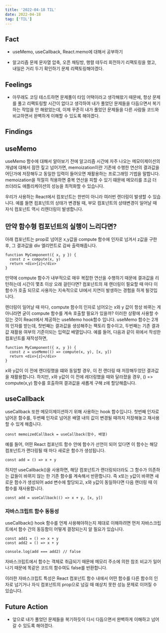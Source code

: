 ```yaml
---
title: '2022-04-18 TIL'
date: 2022-04-18
tag: ['TIL']
---
```


## Fact

- useMemo, useCallback, React.memo에 대해서 공부하기

- 알고리즘 문제 문자열 압축, 오픈 채팅방, 행렬 테두리 회전하기 리팩토링을 했고, 내일은 거리 두기 확인하기 문제 리팩토링해야겠다.

## Feelings

- 아무래도 코딩 테스트하면 문제풀이 타임 어택이라고 생각해왔기 때문에, 항상 문제를 풀고 리팩토링할 시간이 없다고 생각하여 내가 풀었던 문제들을 다듬으면서 복기하는 작업을 안 해왔었는데, 이제 꾸준히 내가 풀었던 문제들을 다른 사람들 코드와 비교하면서 완벽하게 이해할 수 있도록 해야겠다.

## Findings

## useMemo

useMemo 함수에 대해서 알아보기 전에 알고리즘 시간에 자주 나오는 메모이제이션의 개념에 대해서 잠깐 짚고 넘어가면, memoization이란 기존에 수행한 연산의 결과값을 어딘가에 저장해두고 동일한 입력이 들어오면 재활용하는 프로그래밍 기법을 말합니다. memoization을 적절히 적용하면 중복 연산을 피할 수 있기 떄문에 메모리를 조금 더 쓰더라도 애플리케이션의 성능을 최적화할 수 있습니다.

우리가 사용하는 React에서 컴포넌트는 한번이 아니라 여러번 렌더링이 발생할 수 있습니다. 예를 들면 컴포넌트의 상태가 변경될 때, 부모 컴포넌트의 상태변경이 일어날 때 자식 컴포넌트 역시 리렌더링이 발생합니다.

## 만약 함수형 컴포넌트의 실행이 느리다면?

아래 컴포넌트는 prop로 넘어온 x,y값을 compute 함수에 인자로 넘겨서 z값을 구한 후, 그 결과값을 div 엘리먼트로 감싸 출력해줍니다.

```tsx
function MyComponent({ x, y }) {
  const z = compute(x, y)
  return <div>{z}</div>
}
```

만약에 compute 함수가 내부적으로 매우 복잡한 연산을 수행하기 때문에 결과값을 리턴하는데 시간이 몇초 이상 오래 걸린다면? 컴포넌트의 재 랜더링이 필요할 때 마다 이 함수가 호출 되므로 사용자는 지속적으로 UI에서 지연이 발생하는 경험을 하게 될것입니다.

렌더링이 일어날 때 마다, compute 함수의 인자로 넘어오는 x와 y 값이 항상 바뀌는 게 아니라면 굳이 compute 함수를 계속 호출할 필요가 있을까? 이러한 상황에 사용할 수 있는 것이 React에서 제공하는 useMemo hook함수 입니다. useMemo 함수는 2개의 인자를 받는데, 첫번째는 결과값을 생성해주는 팩토리 함수이고, 두번째는 기존 결과값 재활용 여부의 기준이되는 입력값 배열입니다. 예를 들어, 다음과 같이 위에서 작성한 컴포넌트를 재작성하면,

```tsx
function MyComponent({ x, y }) {
  const z = useMemo(() => compute(x, y), [x, y])
  return <div>{z}</div>
}
```

x와 y값이 이 전에 랜더링했을 떄와 동일할 경우, 이 전 랜더링 때 저장해두었던 결과값을 재활용합니다. 하지만, x와 y값이 이 전에 레더링했을 때와 달라졌을 경우, () => compute(x,y) 함수를 호출하여 결과값을 새롭게 구해 z에 할당해줍니다.

## useCallback

useCallback 또한 메모이제이션하기 위해 사용하는 hook 함수입니다. 첫번째 인자로 넘어온 함수를, 두번째 인자로 넘어온 배열 내의 값이 변경될 때까지 저장해놓고 재사용할 수 있게 해줍니다.

```tsx
const memoizedCallback = useCallback(함수, 배열)
```

예를 들어, 어떤 React 컴포넌트 함수 안에 함수가 선언이 되어 있다면 이 함수는 해당 컴포넌트가 랜더링될 때 마다 새로운 함수가 생성됩니다.

```tsx
const add = () => x + y
```

하지만 useCallback()을 사용하면, 해당 컴포넌트가 랜더링되더라도 그 함수가 의존하는 값들이 바뀌지 않는 한 기존 함수를 계속해서 반환합니다. 즉 x또는 y값이 바뀌면 새로운 함수가 생성되어 add 변수에 할당되고, x와 y값이 동일하다면 다음 랜더링 때 이 함수를 재사용합니다.

```tsx
const add = useCallback(() => x + y, [x, y])
```

### 자바스크립트 함수 동등성

useCallback() hook 함수를 언제 사용해야하는지 제대로 이해하려면 먼저 자바스크립트에서 함수 간의 동등함이 어떻게 결정되는지 알 필요가 있습니다.

```tsx
const add1 = () => x + y
const add2 = () => x + y

console.log(add === add2) // false
```

자바스크립트에서 함수는 객체로 취급되기 때문에 메모리 주소에 의한 참조 비교가 일어나기 때문에 똑같은 코드의 함수여도 false를 반환합니다.

이러한 자바스크립트 특성은 React 컴포넌트 함수 내에서 어떤 함수를 다른 함수의 인자로 넘기거나 자식 컴포넌트의 prop으로 넘길 때 예상치 못한 성능 문제로 이어질 수 있습니다.

## Future Action

- 앞으로 내가 풀었던 문제들을 복기하듯이 다시 다듬으면서 완벽하게 이해하고 넘어갈 수 있도록 해야겠다.
